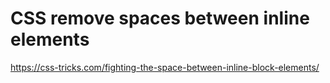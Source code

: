 # CSS remove spaces between inline elements

<!--
ID: 44023700-5b70-405f-91b4-75f02f0dd166
Status: publish
Date: 2017-05-31T09:39:00
Modified: 2017-05-31T09:39:00
wp_id: 763
-->

https://css-tricks.com/fighting-the-space-between-inline-block-elements/
